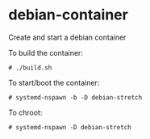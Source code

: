 # debian-container

Create and start a debian container

To build the container:

```
# ./build.sh
```

To start/boot the container:

```
# systemd-nspawn -b -D debian-stretch
```

To chroot:

```
# systemd-nspawn -D debian-stretch
```
